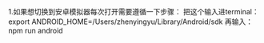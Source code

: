 1.如果想切换到安卓模拟器每次打开需要遵循一下步骤：
把这个输入进terminal：
export ANDROID_HOME=/Users/zhenyingyu/Library/Android/sdk
再输入：npm run android
